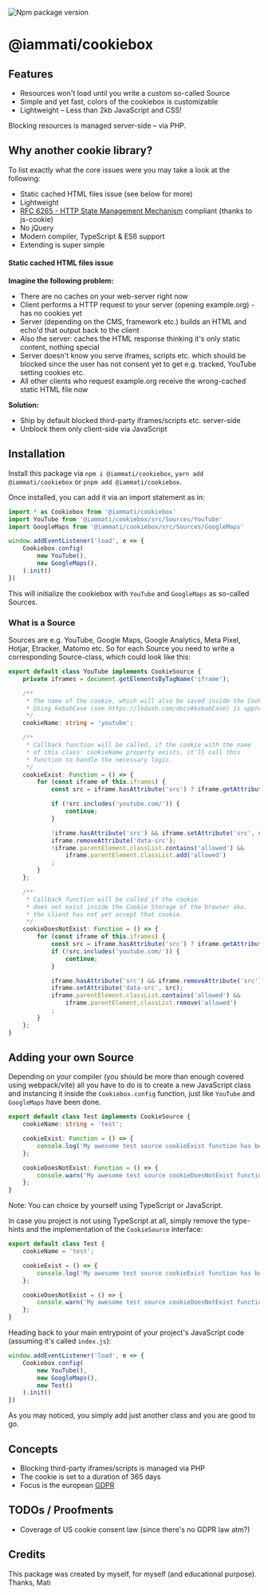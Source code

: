 ![Npm package version](https://badgen.net/npm/v/@iammati/cookiebox)


# @iammati/cookiebox

## Features
- Resources won't load until you write a custom so-called Source
- Simple and yet fast, colors of the cookiebox is customizable
- Lightweight – Less than 2kb JavaScript and CSS!

Blocking resources is managed server-side – via PHP.

## Why another cookie library?

To list exactly what the core issues were you may take a look at the following:

- Static cached HTML files issue (see below for more)
- Lightweight
- [RFC 6265 - HTTP State Management Mechanism](https://datatracker.ietf.org/doc/html/rfc6265) compliant (thanks to js-cookie)
- No jQuery
- Modern compiler, TypeScript & ES6 support
- Extending is super simple

#### Static cached HTML files issue
**Imagine the following problem:**

- There are no caches on your web-server right now
- Client performs a HTTP request to your server (opening example.org) - has no cookies yet
- Server (depending on the CMS, framework etc.) builds an HTML and echo'd that output back to the client
- Also the server: caches the HTML response thinking it's only static content, nothing special
- Server doesn't know you serve iframes, scripts etc. which should be blocked since the user has not consent yet to get e.g. tracked, YouTube setting cookies etc.
- All other clients who request example.org receive the wrong-cached static HTML file now

**Solution:**

- Ship by default blocked third-party iframes/scripts etc. server-side
- Unblock them only client-side via JavaScript

## Installation

Install this package via `npm i @iammati/cookiebox`, `yarn add @iammati/cookiebox` or `pnpm add @iammati/cookiebox`. 

Once installed, you can add it via an import statement as in:
```ts
import * as Cookiebox from '@iammati/cookiebox'
import YouTube from '@iammati/cookiebox/src/Sources/YouTube'
import GoogleMaps from '@iammati/cookiebox/src/Sources/GoogleMaps'

window.addEventListener('load', e => {
    Cookiebox.config(
        new YouTube(),
        new GoogleMaps(),
    ).init()
})
```

This will initialize the cookiebox with `YouTube` and `GoogleMaps` as so-called Sources.

### What is a Source
Sources are e.g. YouTube, Google Maps, Google Analytics, Meta Pixel, Hotjar, Etracker, Matomo etc.
So for each Source you need to write a corresponding Source-class, which could look like this:
```ts
export default class YouTube implements CookieSource {
    private iframes = document.getElementsByTagName('iframe');

    /**
     * The name of the cookie, which will also be saved inside the Cookie Storage of the browser.
     * Using kebabCase (see https://lodash.com/docs#kebabCase) is appropriate.
     */
    cookieName: string = 'youtube';

    /**
     * Callback function will be called, if the cookie with the name
     * of this class' cookieName property exists, it'll call this
     * function to handle the necessary logic.
     */
    cookieExist: Function = () => {
        for (const iframe of this.iframes) {
            const src = iframe.hasAttribute('src') ? iframe.getAttribute('src') : iframe.getAttribute('data-src');

            if (!src.includes('youtube.com/')) {
                continue;
            }

            !iframe.hasAttribute('src') && iframe.setAttribute('src', src);
            iframe.removeAttribute('data-src');
            !iframe.parentElement.classList.contains('allowed') &&
                iframe.parentElement.classList.add('allowed')
            ;
        }
    };

    /**
     * Callback function will be called if the cookie
     * does not exist inside the Cookie Storage of the browser aka.
     * the client has not yet accept that cookie.
     */
    cookieDoesNotExist: Function = () => {
        for (const iframe of this.iframes) {
            const src = iframe.hasAttribute('src') ? iframe.getAttribute('src') : iframe.getAttribute('data-src');
            if (!src.includes('youtube.com/')) {
                continue;
            }

            iframe.hasAttribute('src') && iframe.removeAttribute('src');
            iframe.setAttribute('data-src', src);
            iframe.parentElement.classList.contains('allowed') &&
                iframe.parentElement.classList.remove('allowed')
            ;
        }
    };
}
```

## Adding your own Source

Depending on your compiler (you should be more than enough covered using webpack/vite) all you have to do is to create a new JavaScript class and instancing it inside the `Cookiebox.config` function, just like `YouTube` and `GoogleMaps` have been done.

```ts
export default class Test implements CookieSource {
    cookieName: string = 'test';

    cookieExist: Function = () => {
        console.log('My awesome test source cookieExist function has beel called!');
    };

    cookieDoesNotExist: Function = () => {
        console.warn('My awesome test source cookieDoesNotExist function has beel called!');
    };
}
```

Note: You can choice by yourself using TypeScript or JavaScript.

In case you project is not using TypeScript at all, simply remove the type-hints and the implementation of the `CookieSource` interface:
```ts
export default class Test {
    cookieName = 'test';

    cookieExist = () => {
        console.log('My awesome test source cookieExist function has beel called!');
    };

    cookieDoesNotExist = () => {
        console.warn('My awesome test source cookieDoesNotExist function has beel called!');
    };
}
```

Heading back to your main entrypoint of your project's JavaScript code (assuming it's called `index.js`):
```js
window.addEventListener('load', e => {
    Cookiebox.config(
        new YouTube(),
        new GoogleMaps(),
        new Test()
    ).init()
})
```

As you may noticed, you simply add just another class and you are good to go.

## Concepts
- Blocking third-party iframes/scripts is managed via PHP
- The cookie is set to a duration of 365 days
- Focus is the european [GDPR](https://gdpr.eu/)

## TODOs / Proofments
- Coverage of US cookie consent law (since there's no GDPR law atm?)

## Credits

This package was created by myself, for myself (and educational purpose).
Thanks, Mati
